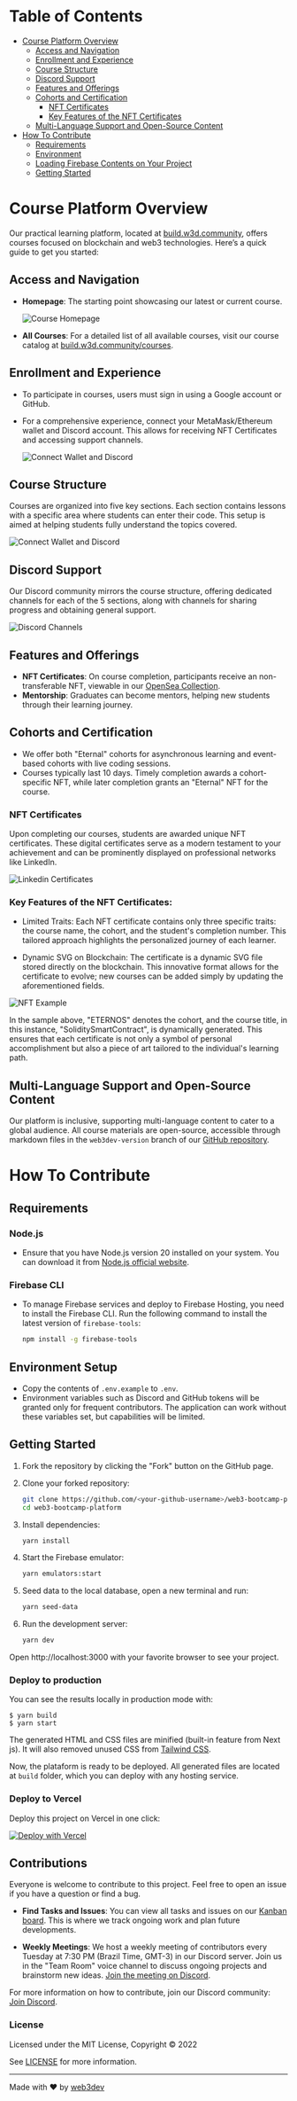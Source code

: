 # Table of Contents

- [Course Platform Overview](#course-platform-overview)
  - [Access and Navigation](#access-and-navigation)
  - [Enrollment and Experience](#enrollment-and-experience)
  - [Course Structure](#course-structure)
  - [Discord Support](#discord-support)
  - [Features and Offerings](#features-and-offerings)
  - [Cohorts and Certification](#cohorts-and-certification)
    - [NFT Certificates](#nft-certificates)
    - [Key Features of the NFT Certificates](#key-features-of-the-nft-certificates)
  - [Multi-Language Support and Open-Source Content](#multi-language-support-and-open-source-content)
- [How To Contribute](#how-to-contribute)
  - [Requirements](#requirements)
  - [Environment](#environment)
  - [Loading Firebase Contents on Your Project](#loading-firebase-contents-on-your-project)
  - [Getting Started](#getting-started)

# Course Platform Overview

Our practical learning platform, located at [build.w3d.community](http://build.w3d.community/), offers courses focused on blockchain and web3 technologies. Here’s a quick guide to get you started:

## Access and Navigation

- **Homepage**: The starting point showcasing our latest or current course.
  
  ![Course Homepage](public/homepage.png)

- **All Courses**: For a detailed list of all available courses, visit our course catalog at [build.w3d.community/courses](https://build.w3d.community/courses).

## Enrollment and Experience

- To participate in courses, users must sign in using a Google account or GitHub.
- For a comprehensive experience, connect your MetaMask/Ethereum wallet and Discord account. This allows for receiving NFT Certificates and accessing support channels.

  ![Connect Wallet and Discord](public/connections.png)

## Course Structure

Courses are organized into five key sections. Each section contains lessons with a specific area where students can enter their code. This setup is aimed at helping students fully understand the topics covered.

![Connect Wallet and Discord](public/course_structure.png)

## Discord Support

Our Discord community mirrors the course structure, offering dedicated channels for each of the 5 sections, along with channels for sharing progress and obtaining general support.

![Discord Channels](public/discord_channels.png)

## Features and Offerings

- **NFT Certificates**: On course completion, participants receive an non-transferable NFT, viewable in our [OpenSea Collection](https://opensea.io/collection/web3dev-bootcamp).
- **Mentorship**: Graduates can become mentors, helping new students through their learning journey.

## Cohorts and Certification

- We offer both "Eternal" cohorts for asynchronous learning and event-based cohorts with live coding sessions.
- Courses typically last 10 days. Timely completion awards a cohort-specific NFT, while later completion grants an "Eternal" NFT for the course.

### NFT Certificates
Upon completing our courses, students are awarded unique NFT certificates. These digital certificates serve as a modern testament to your achievement and can be prominently displayed on professional networks like LinkedIn.

![Linkedin Certificates](public/linkedin_certificates.png)

### Key Features of the NFT Certificates:

* Limited Traits: Each NFT certificate contains only three specific traits: the course name, the cohort, and the student's completion number. This tailored approach highlights the personalized journey of each learner.

* Dynamic SVG on Blockchain: The certificate is a dynamic SVG file stored directly on the blockchain. This innovative format allows for the certificate to evolve; new courses can be added simply by updating the aforementioned fields.

![NFT Example](public/nft_image.svg)

In the sample above, "ETERNOS" denotes the cohort, and the course title, in this instance, "SoliditySmartContract", is dynamically generated. This ensures that each certificate is not only a symbol of personal accomplishment but also a piece of art tailored to the individual's learning path.

## Multi-Language Support and Open-Source Content

Our platform is inclusive, supporting multi-language content to cater to a global audience. All course materials are open-source, accessible through markdown files in the `web3dev-version` branch of our [GitHub repository](https://github.com/w3b3d3v/buildspace-projects/tree/web3dev-version).

# How To Contribute

## Requirements

### Node.js
- Ensure that you have Node.js version 20 installed on your system. You can download it from [Node.js official website](https://nodejs.org/).

### Firebase CLI
- To manage Firebase services and deploy to Firebase Hosting, you need to install the Firebase CLI. Run the following command to install the latest version of `firebase-tools`:
  ```bash
  npm install -g firebase-tools
  ```

## Environment Setup
- Copy the contents of `.env.example` to `.env`.
- Environment variables such as Discord and GitHub tokens will be granted only for frequent contributors. The application can work without these variables set, but capabilities will be limited.

## Getting Started

1. Fork the repository by clicking the "Fork" button on the GitHub page.
2. Clone your forked repository:
    ```bash
    git clone https://github.com/<your-github-username>/web3-bootcamp-platform.git
    cd web3-bootcamp-platform
    ```

3. Install dependencies:
    ```bash
    yarn install
    ```

4. Start the Firebase emulator:
    ```bash
    yarn emulators:start
    ```

5. Seed data to the local database, open a new terminal and run:
    ```bash
    yarn seed-data
    ```

6. Run the development server:
    ```bash
    yarn dev
    ```

Open http://localhost:3000 with your favorite browser to see your project.

### Deploy to production

You can see the results locally in production mode with:

```
$ yarn build
$ yarn start
```

The generated HTML and CSS files are minified (built-in feature from Next js). It will also removed unused CSS from [Tailwind CSS](https://tailwindcss.com).

Now, the plataform is ready to be deployed. All generated files are located at `build` folder, which you can deploy with any hosting service.

### Deploy to Vercel

Deploy this project on Vercel in one click:

[![Deploy with Vercel](https://vercel.com/button)](https://vercel.com/new/clone?repository-url=https://github.com/w3b3d3v/web3-bootcamp-platform)

## Contributions

Everyone is welcome to contribute to this project. Feel free to open an issue if you have a question or find a bug.

- **Find Tasks and Issues**: You can view all tasks and issues on our [Kanban board](https://github.com/orgs/w3b3d3v/projects/28/views/5). This is where we track ongoing work and plan future developments.

- **Weekly Meetings**: We host a weekly meeting of contributors every Tuesday at 7:30 PM (Brazil Time, GMT-3) in our Discord server. Join us in the "Team Room" voice channel to discuss ongoing projects and brainstorm new ideas. [Join the meeting on Discord](https://discord.gg/qmbKqcd3).

For more information on how to contribute, join our Discord community: [Join Discord](https://pt.discord.w3d.community/).


### License

Licensed under the MIT License, Copyright © 2022

See [LICENSE](LICENSE) for more information.

---

Made with ♥ by [web3dev](https://links.w3d.community) 
